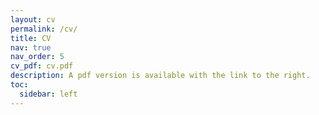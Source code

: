 ```yaml
---
layout: cv
permalink: /cv/
title: CV
nav: true
nav_order: 5
cv_pdf: cv.pdf
description: A pdf version is available with the link to the right.
toc:
  sidebar: left
---
```

